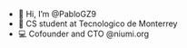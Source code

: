 - 👋 Hi, I’m @PabloGZ9
- 👀 CS student at Tecnologico de Monterrey
- 💻 Cofounder and CTO @niumi.org

<!---
PabloGZ9/PabloGZ9 is a ✨ special ✨ repository because its `README.md` (this file) appears on your GitHub profile.
You can click the Preview link to take a look at your changes.
--->
